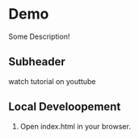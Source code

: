 # Demo

Some Description!

## Subheader

watch tutorial on youttube

## Local Develoopement

1. Open index.html in your browser.